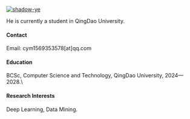 

[![shadow-ye](https://img.shields.io/badge/shadow-ye-github-blue?logo=github)](https://github.com/shadow-ye)

He is currently a student in QingDao University.

#### Contact

Email: cym1569353578[at]qq.com

#### Education
BCSc, Computer Science and Technology, QingDao University, 2024—2028.\

#### Research Interests
Deep Learning, Data Mining.

